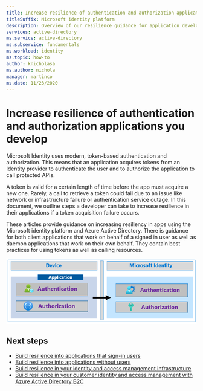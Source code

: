 ```yaml
---
title: Increase resilience of authentication and authorization applications you develop
titleSuffix: Microsoft identity platform
description: Overview of our resilience guidance for application development using Azure Active Directory and the Microsoft identity platform
services: active-directory 
ms.service: active-directory
ms.subservice: fundamentals 
ms.workload: identity
ms.topic: how-to
author: knicholasa
ms.author: nichola
manager: martinco
ms.date: 11/23/2020
---
```


# Increase resilience of authentication and authorization applications you develop

Microsoft Identity uses modern, token-based authentication and authorization. This means that an application acquires tokens from an Identity provider to authenticate the user and to authorize the application to call protected APIs.

A token is valid for a certain length of time before the app must acquire a new one. Rarely, a call to retrieve a token could fail due to an issue like network or infrastructure failure or authentication service outage. In this document, we outline steps a developer can take to increase resilience in their applications if a token acquisition failure occurs.

These articles provide guidance on increasing resiliency in apps using the Microsoft identity platform and Azure Active Directory. There is guidance for both client applications that work on behalf of a signed in user as well as daemon applications that work on their own behalf. They contain best practices for using tokens as well as calling resources.

![Image of application calling Microsoft Identity](media/resilience-app-development-overview/app-overview.png)

## Next steps

- [Build resilience into applications that sign-in users](resilience-client-app.md)
- [Build resilience into applications without users](resilience-daemon-app.md)
- [Build resilience in your identity and access management infrastructure](resilience-in-infrastructure.md)
- [Build resilience in your customer identity and access management with Azure Active Directory B2C](resilience-b2c.md)